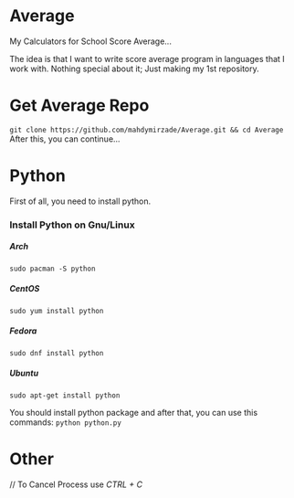 # Average
My Calculators for School Score Average...

The idea is that I want to write score average program in languages that I work with.
Nothing special about it; Just making my 1st repository.


# Get Average Repo
`git clone https://github.com/mahdymirzade/Average.git && cd Average`
After this, you can continue...

# Python
First of all, you need to install python.
### Install Python on Gnu/Linux
##### Arch
`sudo pacman -S python`
##### CentOS
`sudo yum install python`
##### Fedora
`sudo dnf install python`
##### Ubuntu
`sudo apt-get install python`

You should install python package and after that, you can use this commands:
`python python.py`

# Other
// To Cancel Process use *CTRL + C*
